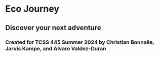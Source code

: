 # Eco Journey

## Discover your next adventure

### Created for TCSS 445 Summer 2024 by Christian Bonnalie, Jarvis Kampe, and Alvaro Valdez-Duran
